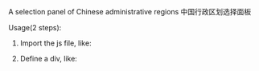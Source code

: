 A selection panel of Chinese administrative regions
中国行政区划选择面板

Usage(2 steps):

1. Import the js file, like:
<script type="text/javascript" src="region-1.0.0.js"></script>

2. Define a div, like:
<div class="regions"></div>

